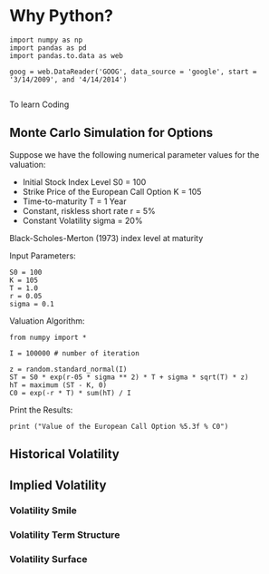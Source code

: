 # Why Python?

```
import numpy as np
import pandas as pd
import pandas.to.data as web

goog = web.DataReader('GOOG', data_source = 'google', start = '3/14/2009', and '4/14/2014')


```


To learn Coding
## Monte Carlo Simulation for Options
Suppose we have the following numerical parameter values for the valuation:

- Initial Stock Index Level S0 = 100
- Strike Price of the European Call Option K = 105
- Time-to-maturity T = 1 Year
- Constant, riskless short rate r = 5%
- Constant Volatility sigma = 20%

Black-Scholes-Merton (1973) index level at maturity

Input Parameters:
```
S0 = 100
K = 105
T = 1.0
r = 0.05
sigma = 0.1
```

Valuation Algorithm:
```
from numpy import *

I = 100000 # number of iteration

z = random.standard_normal(I)
ST = S0 * exp(r-05 * sigma ** 2) * T + sigma * sqrt(T) * z)
hT = maximum (ST - K, 0)
C0 = exp(-r * T) * sum(hT) / I
```

Print the Results:
```
print ("Value of the European Call Option %5.3f % C0")
```



## Historical Volatility

## Implied Volatility

### Volatility Smile

### Volatility Term Structure

### Volatility Surface
